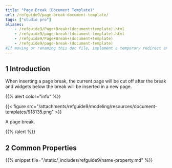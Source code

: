 ```yaml
---
title: "Page Break (Document Template)"
url: /refguide9/page-break-document-template/
tags: ["studio pro"]
aliases:
    - /refguide9/Page+Break+(document+template).html
    - /refguide9/page-break-(document-template).html
    - /refguide9/Page+Break+(document+template)
    - /refguide9/page-break-(document-template)
#If moving or renaming this doc file, implement a temporary redirect and let the respective team know they should update the URL in the product. See Mapping to Products for more details.
---
```


## 1 Introduction

When inserting a page break, the current page will be cut off after the break and widgets below the break will be inserted in a new page.

{{% alert color="info" %}}

{{< figure src="/attachments/refguide9/modeling/resources/document-templates/918135.png" >}}

A page break.

{{% /alert %}}

## 2 Common Properties

{{% snippet file="/static/_includes/refguide9/name-property.md" %}}
